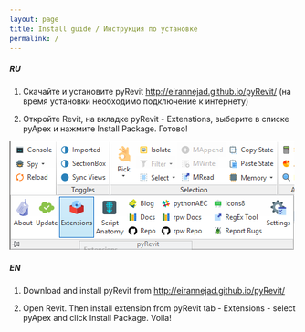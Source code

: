 ```yaml
---
layout: page
title: Install guide / Инструкция по установке
permalink: /
---
```


##### RU

1. Скачайте и установите pyRevit http://eirannejad.github.io/pyRevit/ (на время установки необходимо подключение к интернету)

2. Откройте Revit, на вкладке pyRevit - Extenstions, выберите в списке pyApex и нажмите Install Package. Готово!

![Extensions](https://raw.githubusercontent.com/apex-project/pyApex/master/extensions.png)

##### EN

1. Download and install pyRevit from http://eirannejad.github.io/pyRevit/

2. Open Revit. Then install extension from pyRevit tab - Extensions - select pyApex and click Install Package. Voila!
